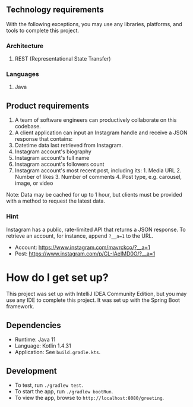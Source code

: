 ## Technology requirements

With the following exceptions, you may use any libraries, platforms, and tools to complete this project.

### Architecture

1. REST (Representational State Transfer)

### Languages

1. Java

## Product requirements

1. A team of software engineers can productively collaborate on this codebase.
2. A client application can input an Instagram handle and receive a JSON response that contains:
  1. Datetime data last retrieved from Instagram.
  2. Instagram account's biography
  3. Instagram account's full name
  4. Instagram account's followers count
  5. Instagram account's most recent post, including its:
    1. Media URL
    2. Number of likes
    3. Number of comments
    4. Post type, e.g. carousel, image, or video

Note: Data may be cached for up to 1 hour, but clients must be provided with a method to request the latest data.

### Hint

Instagram has a public, rate-limited API that returns a JSON response. To retrieve an account, for instance, append `?__a=1` to the URL.

- Account: https://www.instagram.com/mavrckco/?__a=1
- Post: https://www.instagram.com/p/CL-IAeIMD0O/?__a=1

# How do I get set up?

This project was set up with IntelliJ IDEA Community Edition, but you may use any IDE to complete this project. It was set up with the Spring Boot framework.

## Dependencies
* Runtime: Java 11
* Language: Kotlin 1.4.31
* Application: See `build.gradle.kts`.

## Development
* To test, run `./gradlew test`.
* To start the app, run `./gradlew bootRun`.
* To view the app, browse to `http://localhost:8080/greeting`.
